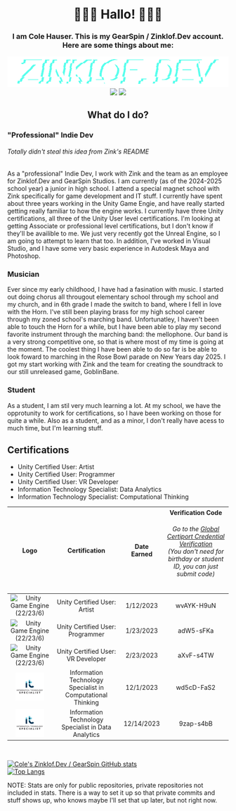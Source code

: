 <!---
HauserCGearSpin/HauserCGearSpin is a ✨ special ✨ repository because its `README.md` (this file) appears on your GitHub profile.
You can click the Preview link to take a look at your changes.

fixed alignment - zink

  - 👋 Hi, I’m @HauserCGearSpin aka Cole Hauser aka Piggo151
  - 👀 I’m interested in Unity, Music, and Computer Science and IT in general.
  - 🌱 I’m currently learning python, Unity, C#, and JS.
  - 💞️ I’m looking to collaborate on nothing right now, but you're welcome to contact me.
  - 📫 How to reach me: hauserc.gearspin@gmail.com or coleht151@gmail.com
  - 😄 Pronouns: He/Him</p>
  - ⚡ Fun fact: I'm currently a junior in High School working on building a portfolio and earning certifications!
--->

<h1 align="center">
  🌈🌸🐬 Hallo! 🐬🌸🌈
</h1>

<h3 align="center">I am Cole Hauser. This is my GearSpin / Zinklof.Dev account. Here are some things about me:</h3>

<p align="center">
  <img src="https://github.com/HauserCGearSpin/HauserCGearSpin/blob/main/Assets/ZDEV%20PNGs/1000x135_FullLogo_T.png"/> <!-- Zinklof.Dev Logo -->
  <img src="https://static.wixstatic.com/media/1bf8c6_01059526d44a402db263a996a2f0ad62~mv2.png/v1/fill/w_54,h_54,al_c,q_85,usm_0.66_1.00_0.01,enc_auto/1bf8c6_01059526d44a402db263a996a2f0ad62~mv2.png"/> <img src="https://static.wixstatic.com/media/080afc_34853ff4a530473d81442492866d2b33~mv2.png/v1/fill/w_191,h_64,al_c,q_85,usm_0.66_1.00_0.01,enc_auto/080afc_34853ff4a530473d81442492866d2b33~mv2.png"/>
</p>

<h2 align="center">
  What do I do?
</h2>

<h3>
  "Professional" Indie Dev
</h3>
<h6>
  Totally didn't steal this idea from Zink's README
</h6>

<p>
  As a "professional" Indie Dev, I work with Zink and the team as an employee for Zinklof.Dev and GearSpin Studios. I am currently (as of the 2024-2025 school year) a junior in high school. I attend a special magnet school with Zink specifically for game development and IT stuff. I currently have spent about three years working in the Unity Game Engie, and have really started getting really familiar to how the engine works. I currently have three Unity certifications, all three of the Unity User level certifications. I'm looking at getting Associate or professional level certifications, but I don't know if they'll be availible to me. We just very recently got the Unreal Engine, so I am going to attempt to learn that too. In addition, I've worked in Visual Studio, and I have some very basic experience in Autodesk Maya and Photoshop.
</p>

<h3>
  Musician
</h3>

<p>
  Ever since my early childhood, I have had a fasination with music. I started out doing chorus all througout elementary school through my school and my church, and in 6th grade I made the switch to band, where I fell in love with the Horn. I've still been playing brass for my high school career through my zoned school's marching band. Unfortunatley, I haven't been able to touch the Horn for a while, but I have been able to play my second favorite instrument through the marching band: the mellophone. Our band is a very strong competitive one, so that is where most of my time is going at the moment. The coolest thing I have been able to do so far is be able to look foward to marching in the Rose Bowl parade on New Years day 2025. I got my start working with Zink and the team for creating the soundtrack to our still unreleased game, GoblinBane.
</p>

<h3>
  Student
</h3>
<p>
  As a student, I am stil very much learning a lot. At my school, we have the opprotunity to work for certifications, so I have been working on those for quite a while. Also as a student, and as a minor, I don't really have acess to much time, but I'm learning stuff.
</p>

<h2>
Certifications
</h2>

<ul>
  <li>
    Unity Certified User: Artist
  </li>
  
  <li>
    Unity Certified User: Programmer
  </li>
  
  <li>
    Unity Certified User: VR Developer
  </li>
  
  <li>
    Information Technology Specialist: Data Analytics
  </li>
  
  <li>
    Information Technology Specialist: Computational Thinking
  </li>
    
</ul>



| Logo | Certification | Date Earned | Verification Code <br><h6> Go to the <a href="https://verify.certiport.com">Global Certiport Credential Verification</a><br>(You don't need for birthday or student ID, you can just submit code)</h6>|
|:---:|:---:|:---:|:---:|
|<img src="https://img.icons8.com/?size=64&id=39848&format=png&color=000000" title="Unity Game Engine (22/23/6)"/> | Unity Certified User: Artist |	1/12/2023 | wvAYK-H9uN |
|<img src="https://img.icons8.com/?size=64&id=39848&format=png&color=000000" title="Unity Game Engine (22/23/6)"/> | Unity Certified User: Programmer | 1/23/2023 | adW5-sFKa |
|<img src="https://img.icons8.com/?size=64&id=39848&format=png&color=000000" title="Unity Game Engine (22/23/6)"/> |Unity Certified User: VR Developer | 2/23/2023 | aXvF-s4TW |
|<img src="https://github.com/HauserCGearSpin/HauserCGearSpin/blob/main/Assets/ZDEV%20PNGs/IT-Logo.png"> |Information Technology Specialist in Computational Thinking |	12/1/2023 | wd5cD-FaS2 |
|<img src="https://github.com/HauserCGearSpin/HauserCGearSpin/blob/main/Assets/ZDEV%20PNGs/IT-Logo.png" title="IT Specalist"> |Information Technology Specialist in Data Analytics | 12/14/2023 | 9zap-s4bB |

<br>

[![Cole's Zinklof.Dev / GearSpin GitHub stats](https://github-readme-stats.vercel.app/api?username=HauserCGearSpin&show_icons=true&theme=cobalt)](https://github.com/HauserCGearSpin/github-readme-stats)
 <br>
 [![Top Langs](https://github-readme-stats.vercel.app/api/top-langs/?username=anuraghazra)](https://github.com/anuraghazra/github-readme-stats)



<p>
   NOTE: Stats are only for public repositories, private repositories not included in stats. There is a way to set it up so that private commits and stuff shows up, who knows maybe I'll set that up later, but not right now.
</p>
</p>
